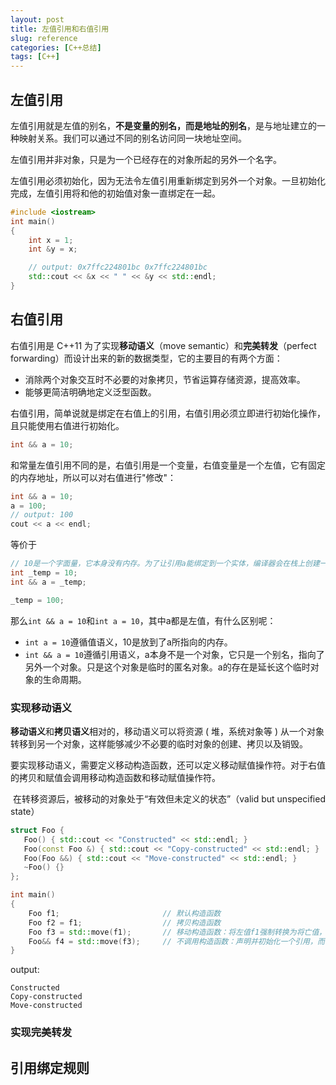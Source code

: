 ```yaml
---
layout: post
title: 左值引用和右值引用
slug: reference
categories: [C++总结]
tags: [C++]
---
```


## 左值引用
左值引用就是左值的别名，**不是变量的别名，而是地址的别名**，是与地址建立的一种映射关系。我们可以通过不同的别名访问同一块地址空间。

左值引用并非对象，只是为一个已经存在的对象所起的另外一个名字。

左值引用必须初始化，因为无法令左值引用重新绑定到另外一个对象。一旦初始化完成，左值引用将和他的初始值对象一直绑定在一起。

```cpp
#include <iostream>
int main()
{
    int x = 1;
    int &y = x;

    // output: 0x7ffc224801bc 0x7ffc224801bc
    std::cout << &x << " " << &y << std::endl;
}
```

## 右值引用
右值引用是 C++11 为了实现**移动语义**（move semantic）和**完美转发**（perfect forwarding）而设计出来的新的数据类型，它的主要目的有两个方面：
- 消除两个对象交互时不必要的对象拷贝，节省运算存储资源，提高效率。
- 能够更简洁明确地定义泛型函数。

右值引用，简单说就是绑定在右值上的引用，右值引用必须立即进行初始化操作，且只能使用右值进行初始化。
```cpp
int && a = 10;
```

和常量左值引用不同的是，右值引用是一个变量，右值变量是一个左值，它有固定的内存地址，所以可以对右值进行"修改"：
```cpp
int && a = 10;
a = 100;
// output: 100
cout << a << endl;
```
等价于
```cpp
// 10是一个字面量，它本身没有内存。为了让引用a能绑定到一个实体，编译器会在栈上创建一个匿名的临时变量，并将10的值存储在这个临时变量中。
int _temp = 10;
int && a = _temp;

_temp = 100;
```
那么`int && a = 10`和`int a = 10`，其中a都是左值，有什么区别呢：
+ `int a = 10`遵循值语义，10是放到了a所指向的内存。
+ `int && a = 10`遵循引用语义，a本身不是一个对象，它只是一个别名，指向了另外一个对象。只是这个对象是临时的匿名对象。a的存在是延长这个临时对象的生命周期。

### 实现移动语义
**移动语义**和**拷贝语义**相对的，移动语义可以将资源 ( 堆，系统对象等 ) 从一个对象转移到另一个对象，这样能够减少不必要的临时对象的创建、拷贝以及销毁。

要实现移动语义，需要定义移动构造函数，还可以定义移动赋值操作符。对于右值的拷贝和赋值会调用移动构造函数和移动赋值操作符。

 在转移资源后，被移动的对象处于“有效但未定义的状态”（valid but unspecified state）

```cpp
struct Foo {
   Foo() { std::cout << "Constructed" << std::endl; }
   Foo(const Foo &) { std::cout << "Copy-constructed" << std::endl; }
   Foo(Foo &&) { std::cout << "Move-constructed" << std::endl; }
   ~Foo() {}
};

int main()
{
    Foo f1;                       // 默认构造函数
    Foo f2 = f1;                  // 拷贝构造函数
    Foo f3 = std::move(f1);       // 移动构造函数：将左值f1强制转换为将亡值，调用移动构造函数构造一个新对象。这里发生了资源所有权的转移。
    Foo&& f4 = std::move(f3);     // 不调用构造函数：声明并初始化一个引用，而不是创建一个新对象，没有发生任何资源转移，只是延长了这个将亡值的生命周期。
}
```
output:
```
Constructed
Copy-constructed
Move-constructed
```
### 实现完美转发

## 引用绑定规则
